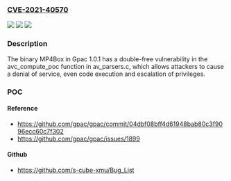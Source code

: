 ### [CVE-2021-40570](https://cve.mitre.org/cgi-bin/cvename.cgi?name=CVE-2021-40570)
![](https://img.shields.io/static/v1?label=Product&message=n%2Fa&color=blue)
![](https://img.shields.io/static/v1?label=Version&message=n%2Fa&color=blue)
![](https://img.shields.io/static/v1?label=Vulnerability&message=n%2Fa&color=brighgreen)

### Description

The binary MP4Box in Gpac 1.0.1 has a double-free vulnerability in the avc_compute_poc function in av_parsers.c, which allows attackers to cause a denial of service, even code execution and escalation of privileges.

### POC

#### Reference
- https://github.com/gpac/gpac/commit/04dbf08bff4d61948bab80c3f9096ecc60c7f302
- https://github.com/gpac/gpac/issues/1899

#### Github
- https://github.com/s-cube-xmu/Bug_List

